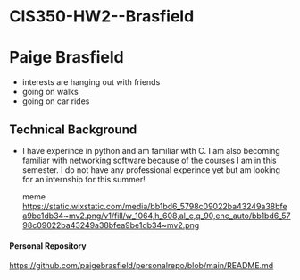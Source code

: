 # CIS350-HW2--Brasfield
# Paige Brasfield
- interests are hanging out with friends
- going on walks
- going on car rides
## Technical Background
- I have experince in python and am familiar with C. I am also becoming familiar with networking software because of the courses I am in this semester. I do not have any professional experince yet but am looking for an internship for this summer!


  meme
  https://static.wixstatic.com/media/bb1bd6_5798c09022ba43249a38bfea9be1db34~mv2.png/v1/fill/w_1064,h_608,al_c,q_90,enc_auto/bb1bd6_5798c09022ba43249a38bfea9be1db34~mv2.png 


#### Personal Repository
https://github.com/paigebrasfield/personalrepo/blob/main/README.md
